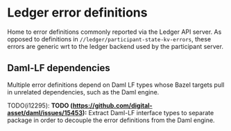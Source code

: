 # Ledger error definitions

Home to error definitions commonly reported via the Ledger API server.
As opposed to definitions in `//ledger/participant-state-kv-errors`, these errors
are generic wrt to the ledger backend used by the participant server.

## Daml-LF dependencies

Multiple error definitions depend on Daml LF types whose Bazel targets
pull in unrelated dependencies, such as the Daml engine.

TODO(i12295): **TODO (https://github.com/digital-asset/daml/issues/15453):** Extract Daml-LF interface types to separate package
in order to decouple the error definitions from the Daml engine.
